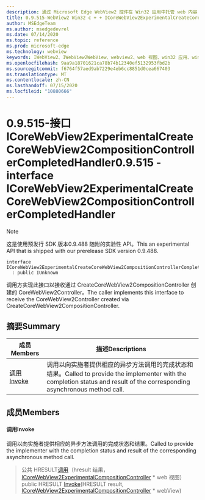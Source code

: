 ```yaml
---
description: 通过 Microsoft Edge WebView2 控件在 Win32 应用中托管 web 内容
title: 0.9.515-WebView2 Win32 c + + ICoreWebView2ExperimentalCreateCoreWebView2CompositionControllerCompletedHandler
author: MSEdgeTeam
ms.author: msedgedevrel
ms.date: 07/14/2020
ms.topic: reference
ms.prod: microsoft-edge
ms.technology: webview
keywords: IWebView2、IWebView2WebView、webview2、web 视图、win32 应用、win32、edge、ICoreWebView2、ICoreWebView2Controller、浏览器控件、边缘 html
ms.openlocfilehash: 9aa9a18701621ca78b74b12340ef5132953fbd2b
ms.sourcegitcommit: f6764f57aed9ab7229e4eb6cc8851d0cea667403
ms.translationtype: MT
ms.contentlocale: zh-CN
ms.lasthandoff: 07/15/2020
ms.locfileid: "10880666"
---
```

# <span data-ttu-id="83d9c-104">0.9.515-接口 ICoreWebView2ExperimentalCreateCoreWebView2CompositionControllerCompletedHandler</span><span class="sxs-lookup"><span data-stu-id="83d9c-104">0.9.515 - interface ICoreWebView2ExperimentalCreateCoreWebView2CompositionControllerCompletedHandler</span></span> 

> [!NOTE]
> <span data-ttu-id="83d9c-105">这是使用预发行 SDK 版本0.9.488 随附的实验性 API。</span><span class="sxs-lookup"><span data-stu-id="83d9c-105">This an experimental API that is shipped with our prerelease SDK version 0.9.488.</span></span>

```
interface ICoreWebView2ExperimentalCreateCoreWebView2CompositionControllerCompletedHandler
  : public IUnknown
```

<span data-ttu-id="83d9c-106">调用方实现此接口以接收通过 CreateCoreWebView2CompositionController 创建的 CoreWebView2Controller。</span><span class="sxs-lookup"><span data-stu-id="83d9c-106">The caller implements this interface to receive the CoreWebView2Controller created via CreateCoreWebView2CompositionController.</span></span>

## <span data-ttu-id="83d9c-107">摘要</span><span class="sxs-lookup"><span data-stu-id="83d9c-107">Summary</span></span>

 <span data-ttu-id="83d9c-108">成员</span><span class="sxs-lookup"><span data-stu-id="83d9c-108">Members</span></span>                        | <span data-ttu-id="83d9c-109">描述</span><span class="sxs-lookup"><span data-stu-id="83d9c-109">Descriptions</span></span>
--------------------------------|---------------------------------------------
[<span data-ttu-id="83d9c-110">调用</span><span class="sxs-lookup"><span data-stu-id="83d9c-110">Invoke</span></span>](#invoke) | <span data-ttu-id="83d9c-111">调用以向实施者提供相应的异步方法调用的完成状态和结果。</span><span class="sxs-lookup"><span data-stu-id="83d9c-111">Called to provide the implementer with the completion status and result of the corresponding asynchronous method call.</span></span>

## <span data-ttu-id="83d9c-112">成员</span><span class="sxs-lookup"><span data-stu-id="83d9c-112">Members</span></span>

#### <span data-ttu-id="83d9c-113">调用</span><span class="sxs-lookup"><span data-stu-id="83d9c-113">Invoke</span></span> 

<span data-ttu-id="83d9c-114">调用以向实施者提供相应的异步方法调用的完成状态和结果。</span><span class="sxs-lookup"><span data-stu-id="83d9c-114">Called to provide the implementer with the completion status and result of the corresponding asynchronous method call.</span></span>

> <span data-ttu-id="83d9c-115">公共 HRESULT[调用](#invoke)（hresult 结果， [ICoreWebView2ExperimentalCompositionController](icorewebview2experimentalcompositioncontroller.md) \* web 视图）</span><span class="sxs-lookup"><span data-stu-id="83d9c-115">public HRESULT [Invoke](#invoke)(HRESULT result, [ICoreWebView2ExperimentalCompositionController](icorewebview2experimentalcompositioncontroller.md) \* webView)</span></span>

